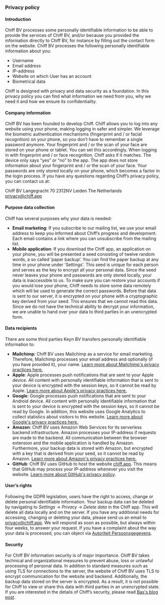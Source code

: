 ### Privacy policy

#### Introduction
Chiff BV processes some personally identifiable information to be able to provide the services of Chiff BV, and/or because you provided the information directly to Chiff BV, for instance by filling out the contact form on the website. Chiff BV processes the following personally identifiable information about you:

- Username
- Email address
- IP-address
- Website on which User has an account
- Biometrical data

Chiff is designed with privacy and data security as a foundation. In this privacy policy you can find what information we need from you, why we need it and how we ensure its confidentiality.

#### Company information
Chiff BV has been founded to develop Chiff. Chiff allows you to log into any website using your phone, making logging in safer and simpler. We leverage the biometric authentication mechanisms (fingerprint and / or facial recognition) on your phone, so you don’t have to remember a single password anymore. Your fingerprint and / or the scan of your face are stored on your phone or tablet. You can set this accordingly. When logging in with fingerprint and / or face recognition, Chiff asks if it matches. The device only says “yes” or “no” to the app. The app does not store information about your fingerprint and / or the scan of your face. Your passwords are only stored locally on your phone, which becomes a factor in the login process. If you have any questions regarding Chiff’s privacy policy, you can contact us at:

Chiff BV
Langegracht 70
2312NV Leiden
The Netherlands
[privacy@chiff.app](mailto:privacy@chiff.app)

#### Purpose data collection
Chiff has several purposes why your data is needed:

- **Email marketing**: If you subscribe to our mailing list, we use your email address to keep you informed about Chiff’s progress and development. Each email contains a link where you can unsubscribe from the mailing list.
- **Mobile application**: If you download the Chiff app, an application on your phone, you will be presented a seed consisting of twelve random words, a so called ‘paper backup’. You can find the paper backup at any time in your phone under 'Settings'. This seed is unique for each person and serves as the key to encrypt all your personal data. Since the seed never leaves your phone and passwords are only stored locally, your data is inaccessible to us. To make sure you can restore your accounts if you would lose your phone, Chiff needs to store some data remotely which will be used to generate the correct passwords. Before that data is sent to our server, it is encrypted on your phone with a cryptographic key derived from your seed. This ensures that we cannot read this data. Since we do not have the technical ability to decrypt your information, we are unable to hand over your data to third parties in an unencrypted form.


#### Data recipients
There are some third parties Keyn BV transfers personally identifiable information to:

- **Mailchimp**: Chiff BV uses Mailchimp as a service for email marketing. Therefore, Mailchimp processes your email address and optionally (if you have provided it), your name. [Learn more about Mailchimp's privacy practices here.](https://mailchimp.com/legal/)
- **Apple**: Apple processes push notifications that are sent to your Apple device. All content with personally identifiable information that is sent to your device is encrypted with the session keys, so it cannot be read by Apple. [Learn more about Apple's privacy practices here.](https://www.apple.com/legal/privacy/)
- **Google**: Google processes push notifications that are sent to your Android device. All content with personally identifiable information that is sent to your device is encrypted with the session keys, so it cannot be read by Google. In addition, this website uses Google Analytics to collect statistics about visitors to this website. [Learn more about Google's privacy practices here.](https://policies.google.com/privacy)
- **Amazon**: Chiff BV uses Amazon Web Services for its serverless backend infrastructure. Amazon processes your IP-address if requests are made to the backend. All communication between the browser extension and the mobile application is handled by Amazon. Furthermore, your backup data is stored with Amazon, but encrypted with a key that is derived from your seed, so it cannot be read by Amazon. [Learn more about Amazon's privacy practices here.](https://aws.amazon.com/privacy/)
- **GitHub**: Chiff BV uses GitHub to host the website [chiff.app](https://chiff.app). This means that GitHub may process your IP-address whenever you visit the website. [Learn more about GitHub's privacy policy](https://help.github.com/en/articles/github-privacy-statement).

    
#### User’s rights
Following the GDPR legislation, users have the right to access, change or delete personal identifiable information. Your backup data can be deleted by navigating to _Settings_ -> _Privacy_ -> _Delete data_ in the Chiff app. This will delete all data locally and on the server.
If you have any additional needs for accessing, changing or deleting your data, please send us an email to [privacy@chiff.app](mailto:privacy@chiff.app). We will respond as soon as possible, but always within four weeks, to answer your request. If you have a complaint about the way your data is processed, you can object via [Autoriteit Persoonsgegevens](https://www.autoriteitpersoonsgegevens.nl).

#### Security
For Chiff BV information security is of major importance. Chiff BV takes technical and organizational measures to prevent abuse, loss or unlawful processing of personal data. In addition to standard measures such as using TLS for connections to the server, the website of Chiff BV uses TLS to encrypt communication for the website and backend. Additionally, the backup data stored on the server is encrypted. As a result, it is not possible for Chiff to view or share this data with third parties in an unencrypted state. If you are interested in the details of Chiff’s security, please read [Bas\'s blog post](/articles/2018/06/17/Chiff-security/).
